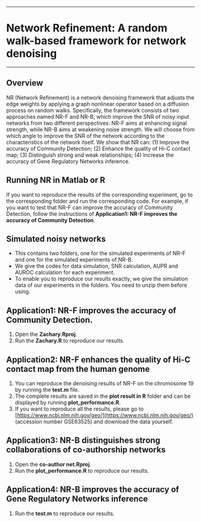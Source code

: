 ------------------------------------------------------------------------------------------------------
# Network Refinement: A random walk-based framework for network denoising
------------------------------------------------------------------------------------------------------

## Overview
NR (Network Refinement) is a network denoising framework that adjusts the edge weights by applying a graph nonlinear operator based on a diffusion process on random walks. Specifically, the framework consists of two approaches named NR-F and NR-B, which improve the SNR of noisy input networks from two different perspectives: NR-F aims at enhancing signal strength, while NR-B aims at weakening noise strength. We will choose from which angle to improve the SNR of the network according to the characteristics of the network itself. We show that NR can: (1) Improve the accuracy of Community Detection; (2) Enhance the quality of Hi-C contact map; (3) Distinguish strong and weak relationships; (4) Increase the accuracy of Gene Regulatory Networks inference.

## Running NR in Matlab or R
If you want to reproduce the results of the corresponding experiment, go to the corresponding folder and run the corresponding code. For example, if you want to test that NR-F can improve the accuracy of Community Detection, follow the instructions of <strong>Application1: NR-F improves the accuracy of Community Detection</strong>.

## Simulated noisy networks
- This contains two folders, one for the simulated experiments of NR-F and one for the simulated experiments of NR-B. 
- We give the codes for data simulation, SNR calculation, AUPR and AUROC calculation for each experiment. 
- To enable you to reproduce our results exactly, we give the simulation data of our experiments in the folders. You need to unzip them before using.

## Application1: NR-F improves the accuracy of Community Detection.
1. Open the <strong>Zachary.Rproj</strong>.
2. Run the <strong>Zachary.R</strong> to reproduce our results.

## Application2: NR-F enhances the quality of Hi-C contact map from the human genome
1. You can reproduce the denoising results of NR-F on the chromosome 19  by running the <strong>test.m</strong> file. 
2. The complete results are saved in the <strong>plot result in R</strong> folder and can be displayed by running <strong>plot_performance.R</strong>.
3. If you want to reproduce all the results, please go to [https://www.ncbi.nlm.nih.gov/geo/](https://www.ncbi.nlm.nih.gov/geo/) (accession number GSE63525) and download the data yourself.

## Application3: NR-B distinguishes strong collaborations of co-authorship networks
1. Open the <strong>co-author net.Rproj</strong>.
2. Run the <strong>plot_performance.R</strong> to reproduce our results.

## Application4: NR-B improves the accuracy of Gene Regulatory Networks inference 
1. Run the <strong>test.m</strong> to reproduce our results.
